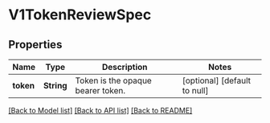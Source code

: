# V1TokenReviewSpec

## Properties
Name | Type | Description | Notes
------------ | ------------- | ------------- | -------------
**token** | **String** | Token is the opaque bearer token. | [optional] [default to null]

[[Back to Model list]](../README.md#documentation-for-models) [[Back to API list]](../README.md#documentation-for-api-endpoints) [[Back to README]](../README.md)


